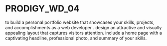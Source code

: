 # PRODIGY_WD_04
to build a personal portfolio website that showcases your skills, projects, and accomplishments as a web developer . design an attractive and visually appealing layout that captures visitors attention. include a home page with a captivating headline, professional photo, and summary of your skills.
